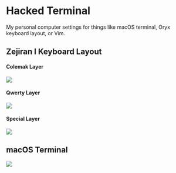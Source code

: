# Hacked Terminal

My personal computer settings for things like macOS terminal, Oryx keyboard layout, or Vim.

## Zejiran I Keyboard Layout

#### Colemak Layer
![](https://i.ibb.co/xsNQ3XY/Zejiran-I-C.png)

#### Qwerty Layer
![](https://i.ibb.co/M5t0Vdf/Zejiran-I-Q.png)

#### Special Layer
![](https://i.ibb.co/hf5Vt8b/Zejiran-I-S.png)

## macOS Terminal

![](https://i.ibb.co/KKDw0mW/terminal.png)
